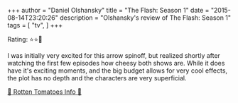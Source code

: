 +++
author = "Daniel Olshansky"
title = "The Flash: Season 1"
date = "2015-08-14T23:20:26"
description = "Olshansky's review of The Flash: Season 1"
tags = [
    "tv",
]
+++

Rating: ⭐⭐🌟

I was initially very excited for this arrow spinoff, but realized shortly after watching the first few episodes how cheesy both shows are. While it does have it's exciting moments, and the big budget allows for very cool effects, the plot has no depth and the characters are very superficial.

[🍅 Rotten Tomatoes Info 🍅](https://www.rottentomatoes.com//tv/the_flash/s01)